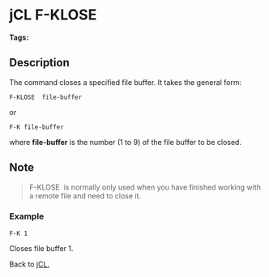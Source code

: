 # jCL F-KLOSE

<PageHeader />

**Tags:**
<badge text='buffer' vertical='middle' />
<badge text='jcl' vertical='middle' />

## Description

The command closes a specified file buffer. It takes the general form:

```
F-KLOSE  file-buffer
```

or

```
F-K file-buffer
```

where **file-buffer** is the number (1 to 9) of the file buffer to be closed.

## Note

> F-KLOSE  is normally only used when you have finished working with a remote file and need to close it.

### Example

```
F-K 1
```

Closes file buffer 1.

Back to [jCL.](./../README.md)
  
<PageFooter />